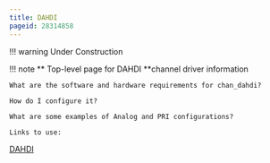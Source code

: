 ```yaml
---
title: DAHDI
pageid: 28314858
---
```





!!! warning 
    Under Construction

      
[//]: # (end-warning)





!!! note **  Top-level page for DAHDI **channel driver
    information

    What are the software and hardware requirements for chan_dahdi?

    How do I configure it?

    What are some examples of Analog and PRI configurations?

    Links to use:

[DAHDI](/Configuration/Channel-Drivers/DAHDI)

      
[//]: # (end-note)



